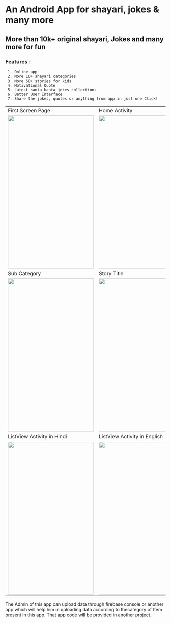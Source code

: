 # An Android App for shayari, jokes & many more 


## More than 10k+ original shayari, Jokes and many more for fun


### Features :
     1. Online app
     2. More 10+ shayari categories
     3. More 50+ stories for kids
     4. Motivational Quote 
     5. Latest santa banta jokes collections
     6. Better User Interface
     7. Share the jokes, quotes or anything from app in just one Click!

<table>
  <tr>
    <td>First Screen Page</td>
     <td>Home Activity</td>
     <td>Sub Category</td>
  </tr>
  <tr>
    <td><img src="https://user-images.githubusercontent.com/47247733/79241950-5171ed80-7e91-11ea-9960-eabdcc772b12.png" width=270 height=480></td>
    <td><img src="https://user-images.githubusercontent.com/47247733/79241841-356e4c00-7e91-11ea-9adc-dcc1cdf706b8.png" width=270 height=480></td>
    <td><img src="https://user-images.githubusercontent.com/47247733/79241993-5d5daf80-7e91-11ea-981a-79774066456c.png" width=270 height=480></td>
  </tr>
  <tr>
    <td>Sub Category</td>
     <td>Story Title</td>
     <td>Story Activity</td>
  </tr>
  <tr>
    <td><img src="https://user-images.githubusercontent.com/47247733/79242010-6189cd00-7e91-11ea-8b5a-fc9f11c69423.png" width=270 height=480></td>
    <td><img src="https://user-images.githubusercontent.com/47247733/79242020-664e8100-7e91-11ea-86c8-09fa1522ad5d.png" width=270 height=480></td>
    <td><img src="https://user-images.githubusercontent.com/47247733/79242031-69e20800-7e91-11ea-8180-c3434455810c.png" width=270 height=480></td>
  </tr>
  <tr>
    <td>ListView Activity in Hindi</td>
     <td>ListView Activity in English</td>
     <td>Section Under Development PopUp</td>
  </tr>
  <tr>
    <td><img src="https://user-images.githubusercontent.com/47247733/79242094-8120f580-7e91-11ea-84d7-50672a3efdac.png" width=270 height=480></td>
    <td><img src="https://user-images.githubusercontent.com/47247733/79242106-854d1300-7e91-11ea-9d25-478b25fca2c1.png" width=270 height=480></td>
    <td><img src="https://user-images.githubusercontent.com/47247733/79242131-8c742100-7e91-11ea-8e0a-6945a751ed6f.png" width=270 height=480></td>
  </tr>
 </table>



The Admin of this app can upload data through firebase console or another app which will help him in uploading data according to thecategory of Item present in this app.
That app code will be provided in another project.
